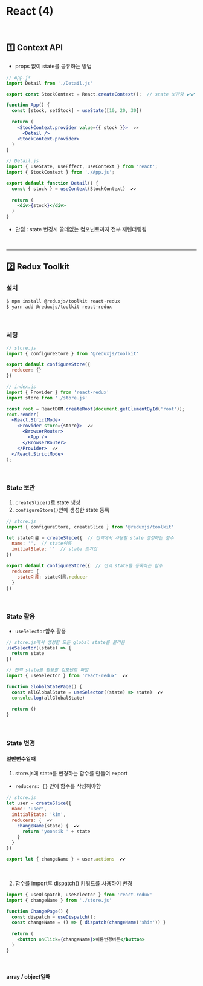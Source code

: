 # React (4)

​    

## 1️⃣ Context API

- props 없이 state를 공유하는 방법

```jsx
// App.js
import Detail from './Detail.js'

export const StockContext = React.createContext();  // state 보관함 ✔️✔️ 

function App() {
  const [stock, setStock] = useState([10, 20, 30])
  
  return (
  	<StockContext.provider value={{ stock }}>  ✔️✔️ 
      <Detail />
    <StockContext.provider>
  )
}
```

```jsx
// Detail.js
import { useState, useEffect, useContext } from 'react';
import { StockContext } from './App.js';

export default function Detail() {
  const { stock } = useContext(StockContext)  ✔️✔️ 
  
  return (
  	<div>{stock}</div>
  )
}
```

- 단점 : state 변경시 쓸데없는 컴포넌트까지 전부 재렌더링됨

​    

---

## 2️⃣ Redux Toolkit

### 설치

```bash
$ npm install @reduxjs/toolkit react-redux
$ yarn add @reduxjs/toolkit react-redux
```

​    

### 세팅

```jsx
// store.js
import { configureStore } from '@reduxjs/toolkit'

export default configureStore({
  reducer: {}
})
```

```jsx
// index.js
import { Provider } from 'react-redux'
import store from './store.js'

const root = ReactDOM.createRoot(document.getElementById('root'));
root.render(
  <React.StrictMode>
    <Provider store={store}>  ✔️✔️
      <BrowserRouter>
        <App />
      </BrowserRouter>
    </Provider>  ✔️✔️
  </React.StrictMode>
); 
```

​    

### State 보관

1. `createSlice()`로 state 생성
2. `configureStore()`안에 생성한 state 등록

```js
// store.js
import { configureStore, createSlice } from '@reduxjs/toolkit'

let state이름 = createSlice({  // 전역에서 사용할 state 생성하는 함수
  name: '',  // state이름
  initialState: ''  // state 초기값
})

export default configureStore({  // 전역 state를 등록하는 함수
  reducer: {
    state이름: state이름.reducer
  }
})
```

​    

### State 활용

- `useSelector`함수 활용

```js
// store.js에서 생성한 모든 global state를 불러옴
useSelector((state) => {
  return state
})
```

```js
// 전역 state를 활용할 컴포넌트 파일
import { useSelector } from 'react-redux'  ✔️✔️

function GlobalStatePage() {
  const allGlobalState = useSelector((state) => state)  ✔️✔️ 
  console.log(allGlobalState)
  
  return ()
}
```

​    

### State 변경

#### 일반변수일때

1. store.js에 state를 변경하는 함수를 만들어 export

- `reducers: {}` 안에 함수를 작성해야함

```js
// store.js
let user = createSlice({
  name: 'user',
  initialState: 'kim',
  reducers: {  ✔️✔️
    changeName(state) {  ✔️✔️
      return 'yoonsik ' + state
    }
  }
}) 

export let { changeName } = user.actions  ✔️✔️
```

​    

2.  함수를 import후 dispatch() 키워드를 사용하여 변경

```jsx
import { useDispatch, useSelector } from 'react-redux'
import { changeName } from './store.js'

function ChangePage() {
  const dispatch = useDispatch();
  const changeName = () => { dispatch(changeName('shin')) }
  
  return (
  	<button onClick={changeName}>이름변경버튼</button>
  )
}
```

​    

#### array / object일때